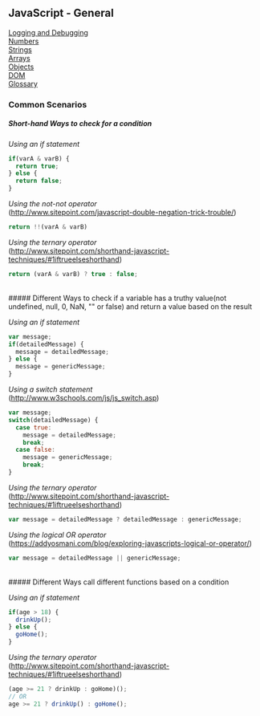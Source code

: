 ## JavaScript - General

[Logging and Debugging](logging-debugging.md)<br>
[Numbers](numbers.md)<br>
[Strings](strings.md)<br>
[Arrays](arrays.md)<br>
[Objects](objects.md)<br>
[DOM](dom.md)<br>
[Glossary](glossary.md)

### Common Scenarios

##### Short-hand Ways to check for a condition
*Using an if statement*
```js
if(varA & varB) {
  return true;
} else {
  return false;
}
```

*Using the not-not operator* <br>
(http://www.sitepoint.com/javascript-double-negation-trick-trouble/)
```js
return !!(varA & varB)
```

*Using the ternary operator* <br>
(http://www.sitepoint.com/shorthand-javascript-techniques/#1iftrueelseshorthand)
```js
return (varA & varB) ? true : false;
```

<br>
##### Different Ways to check if a variable has a truthy value(not undefined, null, 0, NaN, "" or false) and return a value based on the result

*Using an if statement*
```js
var message;
if(detailedMessage) {
  message = detailedMessage;
} else {
  message = genericMessage;
}
```

*Using a switch statement* <br>
(http://www.w3schools.com/js/js_switch.asp)
```js
var message;
switch(detailedMessage) {
  case true:
    message = detailedMessage;
    break;
  case false:
    message = genericMessage;
    break;
}
```

*Using the ternary operator* <br>
(http://www.sitepoint.com/shorthand-javascript-techniques/#1iftrueelseshorthand)
```js
var message = detailedMessage ? detailedMessage : genericMessage;
```

*Using the logical OR operator* <br>
(https://addyosmani.com/blog/exploring-javascripts-logical-or-operator/)
```js
var message = detailedMessage || genericMessage;
```

<br>
##### Different Ways call different functions based on a condition

*Using an if statement*
```js
if(age > 18) {
  drinkUp();
} else {
  goHome();
}
```

*Using the ternary operator* <br>
(http://www.sitepoint.com/shorthand-javascript-techniques/#1iftrueelseshorthand)
```js
(age >= 21 ? drinkUp : goHome)();
// OR
age >= 21 ? drinkUp() : goHome();
```
